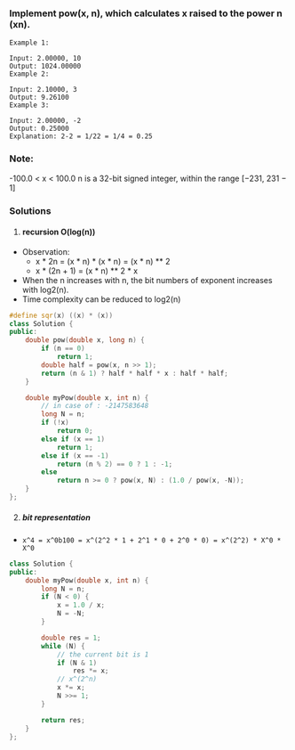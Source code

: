 ### Implement pow(x, n), which calculates x raised to the power n (xn).

```
Example 1:

Input: 2.00000, 10
Output: 1024.00000
Example 2:

Input: 2.10000, 3
Output: 9.26100
Example 3:

Input: 2.00000, -2
Output: 0.25000
Explanation: 2-2 = 1/22 = 1/4 = 0.25
```

### Note:

-100.0 < x < 100.0
n is a 32-bit signed integer, within the range [−231, 231 − 1]


### Solutions

1. #### recursion O(log(n))

- Observation: 
    - x * 2n = (x * n) * (x * n) = (x * n) ** 2
    - x * (2n + 1) = (x * n) ** 2 * x
- When the n increases with n, the bit numbers of exponent increases with log2(n).
- Time complexity can be reduced to log2(n)

```c++
#define sqr(x) ((x) * (x))
class Solution {
public:
    double pow(double x, long n) {
        if (n == 0)
            return 1;
        double half = pow(x, n >> 1);
        return (n & 1) ? half * half * x : half * half;
    }

    double myPow(double x, int n) {
        // in case of : -2147583648
        long N = n;
        if (!x)
            return 0;
        else if (x == 1)
            return 1;
        else if (x == -1)
            return (n % 2) == 0 ? 1 : -1;
        else
            return n >= 0 ? pow(x, N) : (1.0 / pow(x, -N));
    }
};
```

2. ##### bit representation

- `x^4 = x^0b100 = x^(2^2 * 1 + 2^1 * 0 + 2^0 * 0) = x^(2^2) * X^0 * X^0`

```c++
class Solution {
public:
    double myPow(double x, int n) {
        long N = n;
        if (N < 0) {
            x = 1.0 / x;
            N = -N;
        }

        double res = 1;
        while (N) {
            // the current bit is 1
            if (N & 1)
                res *= x;
            // x^(2^n)
            x *= x;
            N >>= 1;
        }

        return res;
    }
};
```

